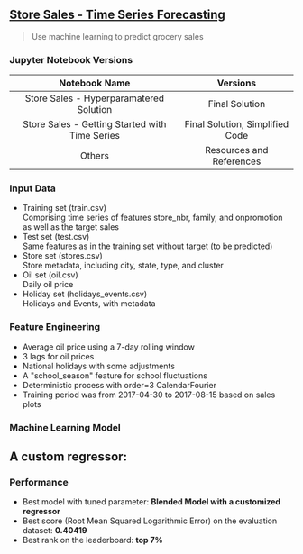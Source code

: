 ## [Store Sales - Time Series Forecasting](https://www.kaggle.com/competitions/store-sales-time-series-forecasting)
>  Use machine learning to predict grocery sales

### Jupyter Notebook Versions
 
| Notebook Name                  |                    Versions                     |
|         :---:                  |                     :----:                      |
| Store Sales - Hyperparamatered Solution |         Final Solution                 |
| Store Sales - Getting Started with Time Series | Final Solution, Simplified Code |
| Others                         |             Resources and References            |

### Input Data
- Training set (train.csv)\
  Comprising time series of features store_nbr, family, and onpromotion as well as the target sales
- Test set (test.csv)\
  Same features as in the training set without target (to be predicted)
- Store set (stores.csv)\
  Store metadata, including city, state, type, and cluster
- Oil set (oil.csv)\
  Daily oil price
- Holiday set (holidays_events.csv)\
  Holidays and Events, with metadata

### Feature Engineering
- Average oil price using a 7-day rolling window
- 3 lags for oil prices
- National holidays with some adjustments
- A "school_season" feature for school fluctuations
- Deterministic process with order=3 CalendarFourier 
- Training period was from 2017-04-30 to 2017-08-15 based on sales plots

### Machine Learning Model
A custom regressor:
- 

### Performance
- Best model with tuned parameter: **Blended Model with a customized regressor**
- Best score (Root Mean Squared Logarithmic Error) on the evaluation dataset: **0.40419**
- Best rank on the leaderboard: **top 7%**
